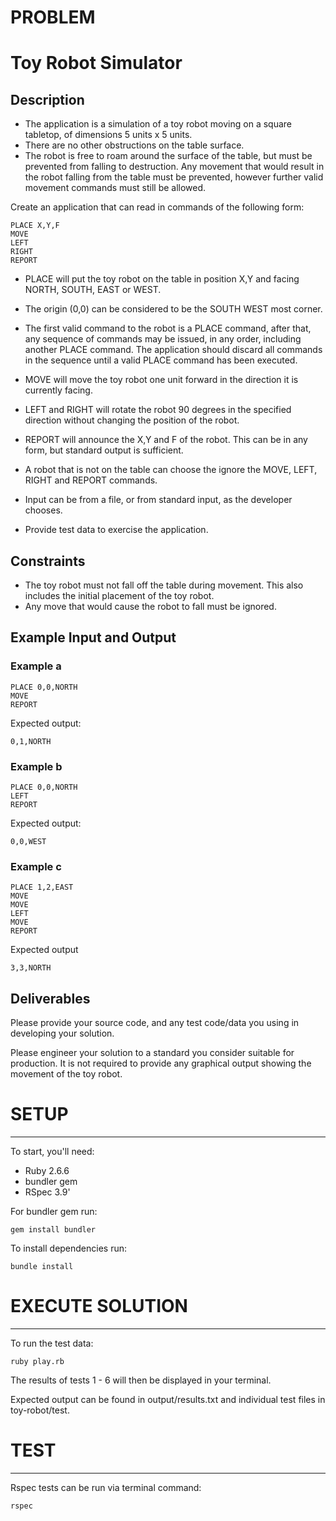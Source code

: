# PROBLEM

Toy Robot Simulator
===================

Description
-----------

- The application is a simulation of a toy robot moving on a square tabletop,
  of dimensions 5 units x 5 units.
- There are no other obstructions on the table surface.
- The robot is free to roam around the surface of the table, but must be
  prevented from falling to destruction. Any movement that would result in the
  robot falling from the table must be prevented, however further valid
  movement commands must still be allowed.

Create an application that can read in commands of the following form:

    PLACE X,Y,F
    MOVE
    LEFT
    RIGHT
    REPORT

- PLACE will put the toy robot on the table in position X,Y and facing NORTH,
  SOUTH, EAST or WEST.
- The origin (0,0) can be considered to be the SOUTH WEST most corner.
- The first valid command to the robot is a PLACE command, after that, any
  sequence of commands may be issued, in any order, including another PLACE
  command. The application should discard all commands in the sequence until
  a valid PLACE command has been executed.
- MOVE will move the toy robot one unit forward in the direction it is
  currently facing.
- LEFT and RIGHT will rotate the robot 90 degrees in the specified direction
  without changing the position of the robot.
- REPORT will announce the X,Y and F of the robot. This can be in any form,
  but standard output is sufficient.

- A robot that is not on the table can choose the ignore the MOVE, LEFT, RIGHT
  and REPORT commands.
- Input can be from a file, or from standard input, as the developer chooses.
- Provide test data to exercise the application.

Constraints
-----------

- The toy robot must not fall off the table during movement. This also
  includes the initial placement of the toy robot.
- Any move that would cause the robot to fall must be ignored.

Example Input and Output
------------------------

### Example a

    PLACE 0,0,NORTH
    MOVE
    REPORT

Expected output:

    0,1,NORTH

### Example b

    PLACE 0,0,NORTH
    LEFT
    REPORT

Expected output:

    0,0,WEST

### Example c

    PLACE 1,2,EAST
    MOVE
    MOVE
    LEFT
    MOVE
    REPORT

Expected output

    3,3,NORTH

Deliverables
------------

Please provide your source code, and any test code/data you using in
developing your solution.

Please engineer your solution to a standard you consider suitable for
production. It is not required to provide any graphical output showing the
movement of the toy robot.

# SETUP
------------------------


To start, you'll need:

- Ruby 2.6.6
- bundler gem
- RSpec 3.9'

For bundler gem run:

    gem install bundler

To install dependencies run:

    bundle install

# EXECUTE SOLUTION
------------------------


To run the test data:

    ruby play.rb

The results of tests 1 - 6 will then be displayed in your terminal.

Expected output can be found in output/results.txt and individual test files in toy-robot/test.

# TEST
------------------------


Rspec tests can be run via terminal command:

    rspec
